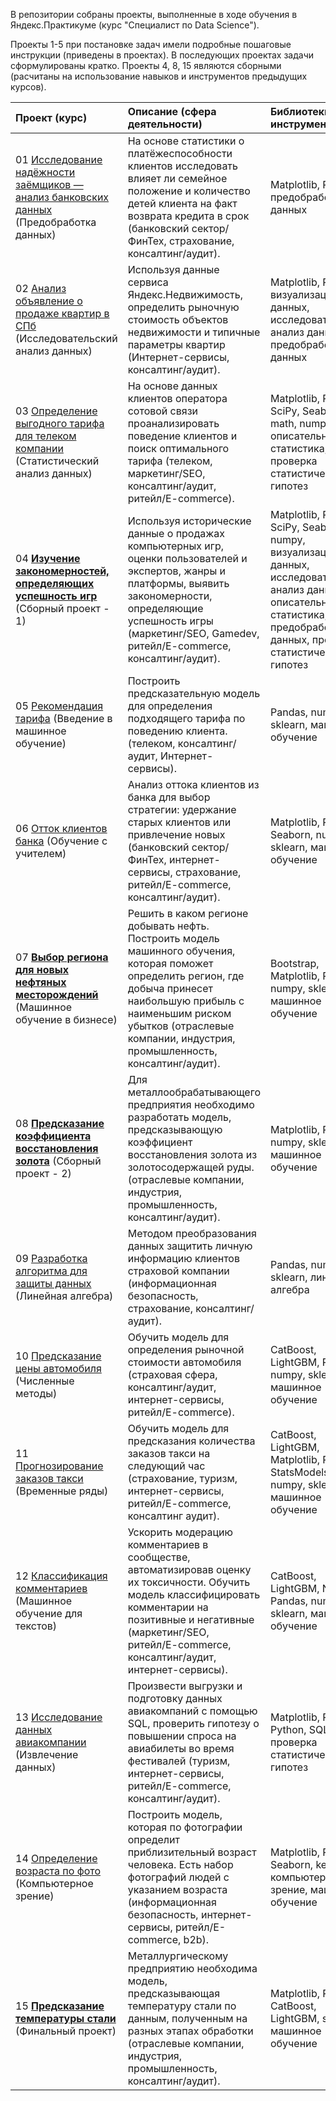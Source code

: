 В репозитории собраны проекты, выполненные в ходе обучения в Яндекс.Практикуме (курс "Специалист по Data Science").

Проекты 1-5 при постановке задач имели подробные пошаговые инструкции (приведены в проектах). В последующих проектах задачи сформулированы кратко. Проекты 4, 8, 15 являются сборными (расчитаны на использование навыков и инструментов предыдущих курсов).

| Проект (курс) | Описание (сфера деятельности) | Библиотеки и инструменты |
| :---------------------- | :---------------------- | :---------------------- |
| 01	[Исследование надёжности заёмщиков — анализ банковских данных](https://github.com/LeoKonstVi/Yandex-Praktikum_DS_Projects/blob/main/01%20%D0%90%D0%BD%D0%B0%D0%BB%D0%B8%D0%B7%20%D0%BD%D0%B0%D0%B4%D1%91%D0%B6%D0%BD%D0%BE%D1%81%D1%82%D0%B8%20%D0%B7%D0%B0%D1%91%D0%BC%D1%89%D0%B8%D0%BA%D0%BE%D0%B2/%D0%90%D0%BD%D0%B0%D0%BB%D0%B8%D0%B7%20%D0%BD%D0%B0%D0%B4%D1%91%D0%B6%D0%BD%D0%BE%D1%81%D1%82%D0%B8%20%D0%B7%D0%B0%D1%91%D0%BC%D1%89%D0%B8%D0%BA%D0%BE%D0%B2_GitHub.ipynb)  (Предобработка данных)	 |	На основе статистики о платёжеспособности клиентов исследовать влияет ли семейное положение и количество детей клиента на факт возврата кредита в срок	(банковский сектор/ФинТех, страхование, консалтинг/аудит).	 |	Matplotlib, Pandas, предобработка данных	|
| 02	[Анализ объявление о продаже квартир в СПб](https://github.com/Oleg-Volontsevich/Yandex_Practicum_Projects/blob/master/project02_apartments_for_sale_analyzing/yp_project_02.ipynb)  (Исследовательский анализ данных)	 |	Используя данные сервиса Яндекс.Недвижимость, определить рыночную стоимость объектов недвижимости и типичные параметры квартир	 (Интернет-сервисы, консалтинг/аудит).	 |	Matplotlib, Pandas, визуализация данных, исследовательский анализ данных, предобработка данных	|
| 03	[Определение выгодного тарифа для телеком компании](https://github.com/Oleg-Volontsevich/Yandex_Practicum_Projects/blob/master/project03_tarif_analyzing/yp_project_03.ipynb)  (Статистический анализ данных)	 |	На основе данных клиентов оператора сотовой связи проанализировать поведение клиентов и поиск оптимального тарифа	(телеком, маркетинг/SEO, консалтинг/аудит, ритейл/E-commerce).	|	Matplotlib, Pandas, SciPy, Seaborn, math, numpy, описательная статистика, проверка статистических гипотез	|
| 04	[**Изучение закономерностей, определяющих успешность игр**](https://github.com/Oleg-Volontsevich/Yandex_Practicum_Projects/blob/master/project04_successful_games_analysis/yp_project_04.ipynb)  (Сборный проект - 1)	|	Используя исторические данные о продажах компьютерных игр, оценки пользователей и экспертов, жанры и платформы, выявить закономерности, определяющие успешность игры (маркетинг/SEO, Gamedev, ритейл/E-commerce, консалтинг/аудит). |	Matplotlib, Pandas, SciPy, Seaborn, numpy, визуализация данных, исследовательский анализ данных, описательная статистика, предобработка данных, проверка статистических гипотез	|
| 05	[Рекомендация тарифа](https://github.com/Oleg-Volontsevich/Yandex_Practicum_Projects/blob/master/project05_tariff_choosing_model/yp_project_05.ipynb) (Введение в машинное обучение)	 |	Построить предсказательную модель для определения подходящего тарифа по поведению клиента.	(телеком, консалтинг/аудит, Интернет-сервисы).	|	Pandas, numpy, sklearn, машинное обучение	|
| 06	[Отток клиентов банка](https://github.com/Oleg-Volontsevich/Yandex_Practicum_Projects/blob/master/project06_exited_customers_model/yp_project_06.ipynb) (Обучение с учителем)	 |	Анализ оттока клиентов из банка для выбор стратегии: удержание старых клиентов или привлечение новых (банковский сектор/ФинТех, интернет-сервисы, страхование, ритейл/E-commerce, консалтинг/аудит).	|	Matplotlib, Pandas, Seaborn, numpy, sklearn, машинное обучение	|
| 07	[**Выбор региона для новых нефтяных месторождений**](https://github.com/Oleg-Volontsevich/Yandex_Practicum_Projects/blob/master/project07_losses_risks_in_oil_model/yp_project_07.ipynb) (Машинное обучение в бизнесе)	 |	Решить в каком регионе добывать нефть. Построить модель машинного обучения, которая поможет определить регион, где добыча принесет наибольшую прибыль с наименьшим риском убытков	(отраслевые компании, индустрия, промышленность, консалтинг/аудит).	|	Bootstrap, Matplotlib, Pandas, numpy, sklearn, машинное обучение	 |
| 08	[**Предсказание коэффициента восстановления золота**](https://github.com/Oleg-Volontsevich/Yandex_Practicum_Projects/blob/master/project08_gold_recovery_coefficient_model/yp_project_08.ipynb) (Сборный проект - 2)	|	Для металлообрабатывающего предприятия необходимо разработать модель, предсказывающую коэффициент восстановления золота из золотосодержащей руды.	 (отраслевые компании, индустрия, промышленность, консалтинг/аудит).	 |	Matplotlib, Pandas, numpy, sklearn, машинное обучение	|
| 09	[Разработка алгоритма для защиты данных](https://github.com/Oleg-Volontsevich/Yandex_Practicum_Projects/blob/master/project09_personal_data_protecting/yp_project_09.ipynb) (Линейная алгебра)	 |	Методом преобразования данных защитить личную информацию клиентов страховой компании 	(информационная безопасность, страхование, консалтинг/аудит).	|	Pandas, numpy, sklearn, линейная алгебра |
| 10	[Предсказание цены автомобиля](https://github.com/Oleg-Volontsevich/Yandex_Practicum_Projects/blob/master/project10_cars_price_model/yp_project_10.ipynb) (Численные методы)	|	Обучить модель для определения рыночной стоимости автомобиля	(страховая сфера, консалтинг/аудит, интернет-сервисы, ритейл/E-commerce).	 |	CatBoost, LightGBM, Pandas, numpy, sklearn, машинное обучение	|
| 11	[Прогнозирование заказов такси](https://github.com/Oleg-Volontsevich/Yandex_Practicum_Projects/blob/master/project11_taxi_order_predict_model/yp_project_11.ipynb) (Временные ряды)	|	Обучить модель для предсказания количества заказов такси на следующий час (страхование,  туризм, интернет-сервисы, ритейл/E-commerce, консалтинг аудит).	|	CatBoost, LightGBM, Matplotlib, Pandas, StatsModels, numpy, sklearn, машинное обучение	|
| 12	[Классификация комментариев](https://github.com/Oleg-Volontsevich/Yandex_Practicum_Projects/blob/master/project12_toxic_comments_text_model/yp_project_12.ipynb) (Машинное обучение для текстов)	|	Ускорить модерацию комментариев в сообществе, автоматизировав оценку их токсичности. Обучить модель классифицировать комментарии на позитивные и негативные (маркетинг/SEO, ритейл/E-commerce, консалтинг/аудит, интернет-сервисы).	|	CatBoost, LightGBM, NLTK, Pandas, numpy, sklearn, машинное обучение	 |
| 13	[Исследование данных авиакомпании](https://github.com/Oleg-Volontsevich/Yandex_Practicum_Projects/tree/master/project13_sql_and_airline_analyzing) (Извлечение данных)	|	Произвести выгрузки и подготовку данных авиакомпаний с помощью SQL, проверить гипотезу о повышении спроса на авиабилеты во время фестивалей	(туризм, интернет-сервисы, ритейл/E-commerce, консалтинг/аудит).	|	Matplotlib, Pandas, Python, SQL, SciPy, проверка статистических гипотез	 |
| 14	[Определение возраста по фото](https://github.com/Oleg-Volontsevich/Yandex_Practicum_Projects/blob/master/project14_age_by_photo_cv_model/yp_project_14.ipynb) (Компьютерное зрение)	|	Построить модель, которая по фотографии определит приблизительный возраст человека. Есть набор фотографий людей с указанием возраста (информационная безопасность, интернет-сервисы, ритейл/E-commerce, b2b).	|	Matplotlib, Pandas, Seaborn, keras, компьютерное зрение, машинное обучение	|
| 15	[**Предсказание температуры стали**](https://github.com/Oleg-Volontsevich/Yandex_Practicum_Projects/blob/master/project15_metal_industry_temp_pred_model/yp_final_project_15.ipynb) (Финальный проект)	|	Металлургическому предприятию необходима модель, предсказывающая температуру стали по данным, полученным на разных этапах обработки (отраслевые компании, индустрия, промышленность, консалтинг/аудит).	|	Matplotlib, Pandas, CatBoost, LightGBM, sklearn, машинное обучение	|


